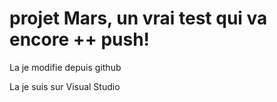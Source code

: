 # projet Mars, un vrai test qui va encore ++ push!

La je modifie depuis github

La je suis sur Visual Studio